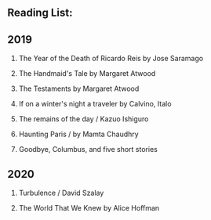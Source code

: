 ## Reading List: 

## 2019

1. The Year of the Death of Ricardo Reis by Jose Saramago

2. The Handmaid's Tale by Margaret Atwood

3. The Testaments by Margaret Atwood

4. If on a winter's night a traveler by Calvino, Italo

5. The remains of the day / Kazuo Ishiguro

6. Haunting Paris / by Mamta Chaudhry

7. Goodbye, Columbus, and five short stories

## 2020

1. Turbulence / David Szalay

2. The World That We Knew by Alice Hoffman

